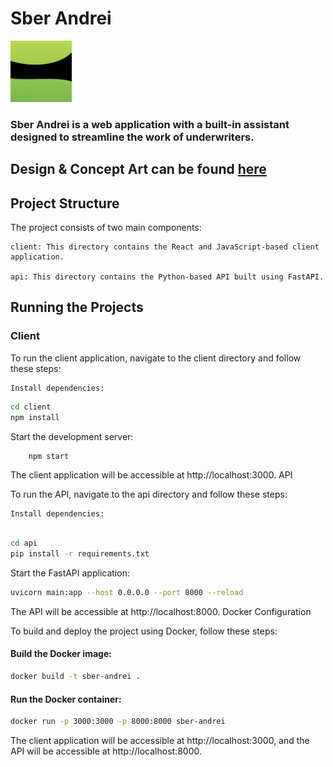 # Sber Andrei

![Logo](logo.png)

### Sber Andrei is a web application with a built-in assistant designed to streamline the work of underwriters.

## Design & Concept Art can be found [here](https://www.figma.com/file/9m8yLvrK7TpGUMcwFGYWgP/Hack-Change?type=design&node-id=0%3A1&mode=design&t=Mcz90KWZ3LZLYvqo-1)

## Project Structure

The project consists of two main components:

    client: This directory contains the React and JavaScript-based client application.

    api: This directory contains the Python-based API built using FastAPI.

## Running the Projects

### Client

To run the client application, navigate to the client directory and follow these steps:

    Install dependencies:

```bash
cd client
npm install
```

Start the development server:

```bash
    npm start
```

The client application will be accessible at http://localhost:3000.
API

To run the API, navigate to the api directory and follow these steps:

    Install dependencies:

```bash

cd api
pip install -r requirements.txt
```

Start the FastAPI application:

```bash
uvicorn main:app --host 0.0.0.0 --port 8000 --reload
```

The API will be accessible at http://localhost:8000.
Docker Configuration

To build and deploy the project using Docker, follow these steps:

#### Build the Docker image:

```bash
docker build -t sber-andrei .
```
#### Run the Docker container:

```bash
docker run -p 3000:3000 -p 8000:8000 sber-andrei
```

The client application will be accessible at http://localhost:3000, and the API will be accessible at http://localhost:8000.